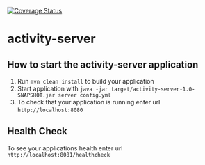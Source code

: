 [![Coverage Status](https://coveralls.io/repos/github/jawhiting/activity-server/badge.svg?branch=master)](https://coveralls.io/github/jawhiting/activity-server?branch=master)

# activity-server

How to start the activity-server application
---

1. Run `mvn clean install` to build your application
1. Start application with `java -jar target/activity-server-1.0-SNAPSHOT.jar server config.yml`
1. To check that your application is running enter url `http://localhost:8080`

Health Check
---

To see your applications health enter url `http://localhost:8081/healthcheck`
